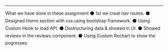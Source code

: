 


***
What we have done in these assignment
⚫ 1st we creat nav routes. 
⚫ Designed Home section with css using bootstrap framework.
⚫ Using Custom Hook to load API.
⚫ Destructuring data & showed in UI.
⚫ Showed reviews in the reviews component.
⚫ Using Custom Rechart to show the pogresses.
